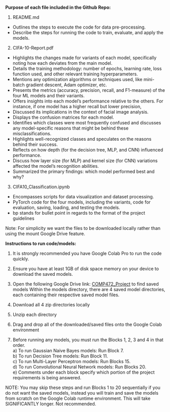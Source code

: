 **Purpose of each file included in the Github Repo:**
1) README.md
  -  Outlines the steps to execute the code for data pre-processing.
  -  Describe the steps for running the code to train, evaluate, and apply the models.

2) CIFA-10-Report.pdf
  -  Highlights the changes made for variants of each model, specifically noting how each deviates from the main model.
  -  Details the training methodology: number of epochs, learning rate, loss function used, and other relevant training hyperparameters.
  -  Mentions any optimization algorithms or techniques used, like mini-batch gradient descent, Adam optimizer, etc. 
  -  Presents the metrics (accuracy, precision, recall, and F1-measure) of the four ML models and their variants.
  -  Offers insights into each model’s performance relative to the others. For instance, if one model has a higher recall but lower precision, 
  -  Discussed its implications in the context of facial image analysis.
  -  Displays the confusion matrices for each model.
  -  Identifies which classes were most frequently confused and discusses any model-specific reasons that might be behind these misclassifications.
  -  Highlights well-recognized classes and speculates on the reasons behind their success.
  -  Reflects on how depth (for the decision tree, MLP, and CNN) influenced performance. 
  -  Discuss how layer size (for MLP) and kernel size (for CNN) variations affected the model’s recognition abilities.
  -  Summarized the primary findings: which model performed best and why?
    
3) CIFA10_Classification.ipynb
  -  Encompasses scripts for data visualization and dataset processing.
  -  PyTorch code for the four models, including the variants, code for evaluation, saving, loading, and testing the models.
  -  bp stands for bullet point in regards to the format of the project guidelines



  
Note: For simplicity we want the files to be downloaded locally rather than using the mount Google Drive feature.

**Instructions to run code/models:**

1) It is strongly recommended you have Google Colab Pro to run the code quickly.

2) Ensure you have at least 1GB of disk space memory on your device to download the saved models.

3) Open the following Google Drive link: [COMP472_Project](https://drive.google.com/drive/folders/1hGBebT5Q5dsLiAhd9kLqgdzHK7FBPrKO?usp=drive_link) to find saved models
 Within the models directory, there are 4 saved model directories, each containing their respective saved model files.

4) Download all 4 zip directories locally

5) Unzip each directory
6) Drag and drop all of the downloaded/saved files onto the Google Colab environment

7) Before running any models, you must run the Blocks 1, 2, 3 and 4 in that order.<br>
    a) To run Gaussian Naive Bayes models: Run Block 7. <br>
    b) To run Decision Tree models: Run Block 11.<br>
    c) To run Multi-Layer Perceptron models: Run Blocks 15. <br>
    d) To run Convolutional Neural Network models: Run Blocks 20.<br>
    e) Comments under each block specify which portion of the project requirements is being answered.<br>
		
NOTE: You may skip these steps and run Blocks 1 to 20 sequentially if you do not want the saved models, instead you will train and save the models from scratch on the Google Colab runtime environment. This will take SIGNIFICANTLY longer. Not recommended.

